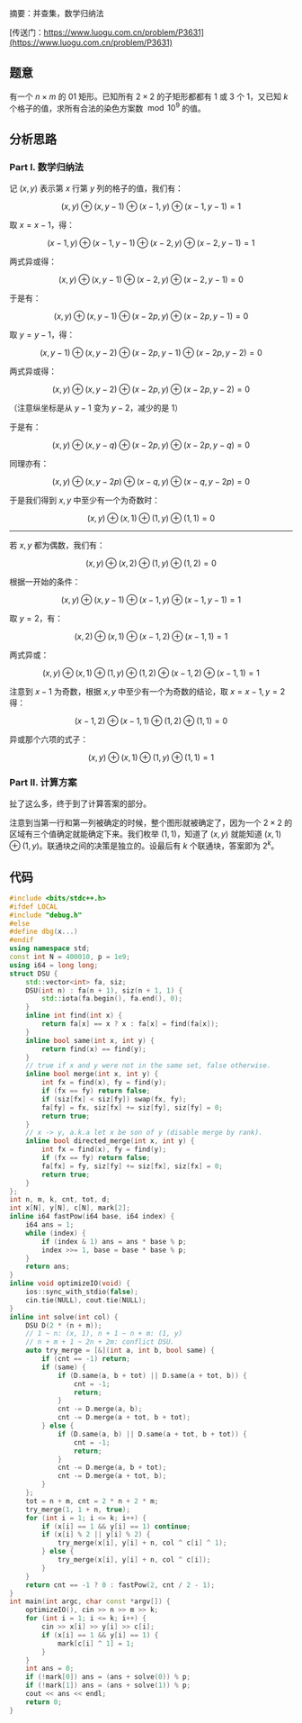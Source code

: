 摘要：并查集，数学归纳法

[传送门：https://www.luogu.com.cn/problem/P3631](https://www.luogu.com.cn/problem/P3631)

## 题意

有一个 $n \times m$ 的 $01$ 矩形。已知所有 $2 \times 2$ 的子矩形都都有 $1$ 或 $3$ 个 $1$，又已知 $k$ 个格子的值，求所有合法的染色方案数 $\bmod {10^9}$ 的值。

## 分析思路

### Part I. 数学归纳法

记 $(x, y)$ 表示第 $x$ 行第 $y$ 列的格子的值，我们有：

$$
(x, y) \oplus (x, y - 1) \oplus (x - 1, y) \oplus (x - 1, y - 1) = 1
$$

取 $x = x - 1$，得：

$$
(x - 1, y) \oplus (x - 1, y - 1) \oplus (x - 2, y) \oplus (x - 2, y - 1) = 1
$$

两式异或得：

$$
(x, y) \oplus (x, y - 1) \oplus (x - 2, y) \oplus (x - 2, y - 1) = 0
$$

于是有：

$$
(x, y) \oplus (x, y - 1) \oplus (x - 2p, y) \oplus (x - 2p, y - 1) = 0
$$

取 $y = y - 1$，得：

$$
(x, y - 1) \oplus (x, y - 2) \oplus (x - 2p, y - 1) \oplus (x - 2p, y - 2) = 0
$$

两式异或得：

$$
(x, y) \oplus (x, y - 2) \oplus (x - 2p, y) \oplus (x - 2p, y - 2) = 0
$$

（注意纵坐标是从 $y - 1$ 变为 $y - 2$，减少的是 $1$）

于是有：

$$
(x, y) \oplus (x, y - q) \oplus (x - 2p, y) \oplus (x - 2p, y - q) = 0
$$

同理亦有：

$$
(x, y) \oplus (x, y - 2p) \oplus (x - q, y) \oplus (x - q, y - 2p) = 0
$$

于是我们得到 $x, y$ 中至少有一个为奇数时：

$$
(x, y) \oplus (x, 1) \oplus (1, y) \oplus (1, 1) = 0
$$

---

若 $x, y$ 都为偶数，我们有：

$$
(x, y) \oplus (x, 2) \oplus (1, y) \oplus (1, 2) = 0
$$

根据一开始的条件：

$$
(x, y) \oplus (x, y - 1) \oplus (x - 1, y) \oplus (x - 1, y - 1) = 1
$$

取 $y = 2$，有：

$$
(x, 2) \oplus (x, 1) \oplus (x - 1, 2) \oplus (x - 1, 1) = 1
$$

两式异或：

$$
(x, y) \oplus (x, 1) \oplus (1, y) \oplus (1, 2) \oplus (x - 1, 2) \oplus (x - 1, 1) = 1
$$

注意到 $x - 1$ 为奇数，根据 $x, y$ 中至少有一个为奇数的结论，取 $x = x - 1, y = 2$ 得：

$$
(x - 1, 2) \oplus (x - 1, 1) \oplus (1, 2) \oplus (1, 1) = 0
$$

异或那个六项的式子：

$$
(x, y) \oplus (x, 1) \oplus (1, y) \oplus (1, 1) = 1
$$

### Part II. 计算方案

扯了这么多，终于到了计算答案的部分。

注意到当第一行和第一列被确定的时候，整个图形就被确定了，因为一个 $2 \times 2$ 的区域有三个值确定就能确定下来。我们枚举 $(1, 1)$，知道了 $(x, y)$ 就能知道 $(x, 1) \oplus (1, y)$。联通块之间的决策是独立的。设最后有 $k$ 个联通块，答案即为 $2 ^ k$。

## 代码

```cpp
#include <bits/stdc++.h>
#ifdef LOCAL
#include "debug.h"
#else
#define dbg(x...)
#endif
using namespace std;
const int N = 400010, p = 1e9;
using i64 = long long;
struct DSU {
    std::vector<int> fa, siz;
    DSU(int n) : fa(n + 1), siz(n + 1, 1) {
        std::iota(fa.begin(), fa.end(), 0);
    }
    inline int find(int x) {
        return fa[x] == x ? x : fa[x] = find(fa[x]);
    }
    inline bool same(int x, int y) {
        return find(x) == find(y);
    }
    // true if x and y were not in the same set, false otherwise.
    inline bool merge(int x, int y) {
        int fx = find(x), fy = find(y);
        if (fx == fy) return false;
        if (siz[fx] < siz[fy]) swap(fx, fy);
        fa[fy] = fx, siz[fx] += siz[fy], siz[fy] = 0;
        return true;
    }
    // x -> y, a.k.a let x be son of y (disable merge by rank).
    inline bool directed_merge(int x, int y) {
        int fx = find(x), fy = find(y);
        if (fx == fy) return false;
        fa[fx] = fy, siz[fy] += siz[fx], siz[fx] = 0;
        return true;
    }
};
int n, m, k, cnt, tot, d;
int x[N], y[N], c[N], mark[2];
inline i64 fastPow(i64 base, i64 index) {
    i64 ans = 1;
    while (index) {
        if (index & 1) ans = ans * base % p;
        index >>= 1, base = base * base % p;
    }
    return ans;
}
inline void optimizeIO(void) {
    ios::sync_with_stdio(false);
    cin.tie(NULL), cout.tie(NULL);
}
inline int solve(int col) {
    DSU D(2 * (n + m));
    // 1 ~ n: (x, 1), n + 1 ~ n + m: (1, y)
    // n + m + 1 ~ 2n + 2m: conflict DSU.
    auto try_merge = [&](int a, int b, bool same) {
        if (cnt == -1) return;
        if (same) {
            if (D.same(a, b + tot) || D.same(a + tot, b)) {
                cnt = -1;
                return;
            }
            cnt -= D.merge(a, b);
            cnt -= D.merge(a + tot, b + tot);
        } else {
            if (D.same(a, b) || D.same(a + tot, b + tot)) {
                cnt = -1;
                return;
            }
            cnt -= D.merge(a, b + tot);
            cnt -= D.merge(a + tot, b);
        }
    };
    tot = n + m, cnt = 2 * n + 2 * m;
    try_merge(1, 1 + n, true);
    for (int i = 1; i <= k; i++) {
        if (x[i] == 1 && y[i] == 1) continue;
        if (x[i] % 2 || y[i] % 2) {
            try_merge(x[i], y[i] + n, col ^ c[i] ^ 1);
        } else {
            try_merge(x[i], y[i] + n, col ^ c[i]);
        }
    }
    return cnt == -1 ? 0 : fastPow(2, cnt / 2 - 1);
}
int main(int argc, char const *argv[]) {
    optimizeIO(), cin >> n >> m >> k;
    for (int i = 1; i <= k; i++) {
        cin >> x[i] >> y[i] >> c[i];
        if (x[i] == 1 && y[i] == 1) {
            mark[c[i] ^ 1] = 1;
        }
    }
    int ans = 0;
    if (!mark[0]) ans = (ans + solve(0)) % p;
    if (!mark[1]) ans = (ans + solve(1)) % p;
    cout << ans << endl;
    return 0;
}

```
